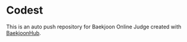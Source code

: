 # Codest
This is an auto push repository for Baekjoon Online Judge created with [BaekjoonHub](https://github.com/BaekjoonHub/BaekjoonHub).
